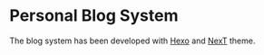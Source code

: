 # Personal Blog System

The blog system has been developed with [Hexo][] and [NexT][] theme.

[Hexo]: https://hexo.io/
[NexT]: https://theme-next.js.org
